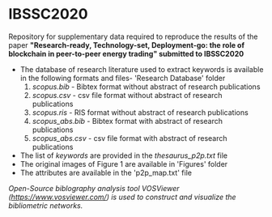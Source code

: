 # IBSSC2020
Repository for supplementary data required to reproduce the results of the paper **"Research-ready, Technology-set, Deployment-go: the role of blockchain in peer-to-peer energy trading" submitted to IBSSC2020**

* The database of research literature used to extract keywords is available in the following formats and files- 'Research Database' folder
  1) _scopus.bib_ - Bibtex format without abstract of research publications
  2) _scopus.csv_ - csv file format without abstract of research publications
  3) _scopus.ris_ - RIS format without abstract of research publications
  4) _scopus_abs.bib_ - Bibtex format with abstract of research publications
  5) _scopus_abs.csv_ - csv file format with abstract of research publications
* The list of _keywords_ <merged keywords> are provided in the *thesaurus_p2p.txt* file
* The original images of Figure 1 are available in 'Figures' folder
* The attributes are available in the 'p2p_map.txt' file
  
_Open-Source biblography analysis tool VOSViewer (https://www.vosviewer.com/) is used to construct and visualize the bibliometric networks._ 
